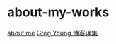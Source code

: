 # about-my-works

[about me](http://ryui.me)
[Greg Young 博客译集](https://github.com/alexinea/GregYoung-blog-archives)
